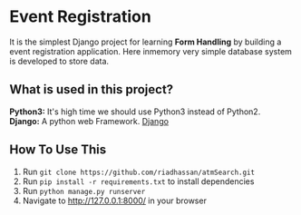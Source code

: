 # Event Registration
It is the simplest Django project for learning **Form Handling** by building a event registration application. Here inmemory very simple database system is developed to store data.

## What is used in this project?
**Python3:** It's high time we should use Python3 instead of Python2.<br>
**Django:** A python web Framework. [Django](https://docs.djangoproject.com/en/3.2/)

## How To Use This
1. Run `git clone https://github.com/riadhassan/atmSearch.git`
2. Run `pip install -r requirements.txt` to install dependencies
3. Run `python manage.py runserver`
4. Navigate to http://127.0.0.1:8000/ in your browser
